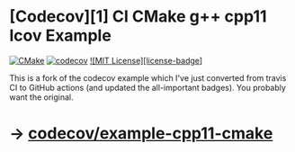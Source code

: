 # [Codecov][1] CI CMake g++ cpp11 lcov Example

[![CMake](https://github.com/samcunliffe/example-cpp11-cmake/actions/workflows/cmake.yml/badge.svg)](https://github.com/samcunliffe/example-cpp11-cmake/actions/workflows/cmake.yml)
[![codecov](https://codecov.io/gh/samcunliffe/example-cpp11-cmake/branch/master/graph/badge.svg?token=3Q6BQ03BLP)](https://codecov.io/gh/samcunliffe/example-cpp11-cmake)
[![MIT License][license-badge]](LICENSE.md)

This is a fork of the codecov example which I've just converted from travis CI to GitHub actions (and updated the all-important badges).
You probably want the original.

# → [codecov/example-cpp11-cmake](https://github.com/codecov/example-cpp11-cmake)

